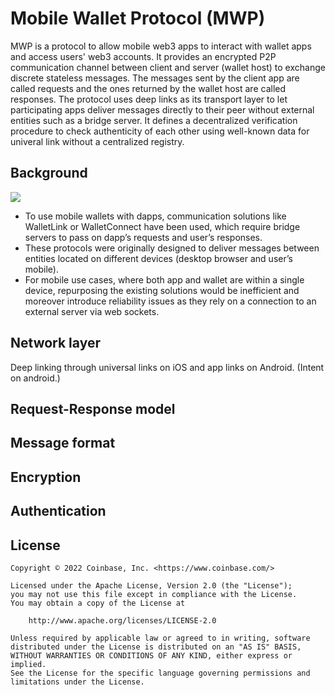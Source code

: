 # Mobile Wallet Protocol (MWP)

MWP is a protocol to allow mobile web3 apps to interact with wallet apps and access users' web3 accounts. 
It provides an encrypted P2P communication channel between client and server (wallet host) to exchange discrete stateless messages.
The messages sent by the client app are called requests and the ones returned by the wallet host are called responses.
The protocol uses deep links as its transport layer to let participating apps deliver messages directly to their peer without external entities such as a bridge server.
It defines a decentralized verification procedure to check authenticity of each other using well-known data for univeral link without a centralized registry.

## Background

![](https://images.ctfassets.net/c5bd0wqjc7v0/2L8Padm8D0FqNrgkE7lUDh/7460be599006828b8f803e8d4d4ee424/image4.png)

- To use mobile wallets with dapps, communication solutions like WalletLink or WalletConnect have been used, which require bridge servers to pass on dapp’s requests and user’s responses. 
- These protocols were originally designed to deliver messages between entities located on different devices (desktop browser and user’s mobile).
- For mobile use cases, where both app and wallet are within a single device, repurposing the existing solutions would be inefficient and moreover introduce reliability issues as they rely on a connection to an external server via web sockets.

## Network layer

Deep linking through universal links on iOS and app links on Android.
(Intent on android.)

## Request-Response model

## Message format

## Encryption

## Authentication

## License

```
Copyright © 2022 Coinbase, Inc. <https://www.coinbase.com/>

Licensed under the Apache License, Version 2.0 (the "License");
you may not use this file except in compliance with the License.
You may obtain a copy of the License at

    http://www.apache.org/licenses/LICENSE-2.0

Unless required by applicable law or agreed to in writing, software
distributed under the License is distributed on an "AS IS" BASIS,
WITHOUT WARRANTIES OR CONDITIONS OF ANY KIND, either express or implied.
See the License for the specific language governing permissions and
limitations under the License.
```
